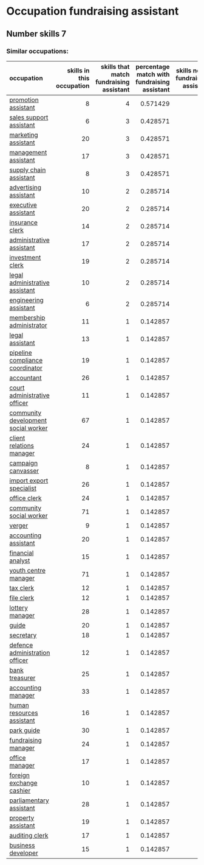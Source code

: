 # Occupation fundraising assistant
## Number skills 7
### Similar occupations:
| occupation                                                                    |   skills in this occupation |   skills that match fundraising assistant |   percentage match with fundraising assistant |   skills not in fundraising assistant |
|:------------------------------------------------------------------------------|----------------------------:|------------------------------------------:|----------------------------------------------:|--------------------------------------:|
| [promotion assistant](promotion_assistant.md)                                 |                           8 |                                         4 |                                      0.571429 |                                     4 |
| [sales support assistant](sales_support_assistant.md)                         |                           6 |                                         3 |                                      0.428571 |                                     3 |
| [marketing assistant](marketing_assistant.md)                                 |                          20 |                                         3 |                                      0.428571 |                                    17 |
| [management assistant](management_assistant.md)                               |                          17 |                                         3 |                                      0.428571 |                                    14 |
| [supply chain assistant](supply_chain_assistant.md)                           |                           8 |                                         3 |                                      0.428571 |                                     5 |
| [advertising assistant](advertising_assistant.md)                             |                          10 |                                         2 |                                      0.285714 |                                     8 |
| [executive assistant](executive_assistant.md)                                 |                          20 |                                         2 |                                      0.285714 |                                    18 |
| [insurance clerk](insurance_clerk.md)                                         |                          14 |                                         2 |                                      0.285714 |                                    12 |
| [administrative assistant](administrative_assistant.md)                       |                          17 |                                         2 |                                      0.285714 |                                    15 |
| [investment clerk](investment_clerk.md)                                       |                          19 |                                         2 |                                      0.285714 |                                    17 |
| [legal administrative assistant](legal_administrative_assistant.md)           |                          10 |                                         2 |                                      0.285714 |                                     8 |
| [engineering assistant](engineering_assistant.md)                             |                           6 |                                         2 |                                      0.285714 |                                     4 |
| [membership administrator](membership_administrator.md)                       |                          11 |                                         1 |                                      0.142857 |                                    10 |
| [legal assistant](legal_assistant.md)                                         |                          13 |                                         1 |                                      0.142857 |                                    12 |
| [pipeline compliance coordinator](pipeline_compliance_coordinator.md)         |                          19 |                                         1 |                                      0.142857 |                                    18 |
| [accountant](accountant.md)                                                   |                          26 |                                         1 |                                      0.142857 |                                    25 |
| [court administrative officer](court_administrative_officer.md)               |                          11 |                                         1 |                                      0.142857 |                                    10 |
| [community development social worker](community_development_social_worker.md) |                          67 |                                         1 |                                      0.142857 |                                    66 |
| [client relations manager](client_relations_manager.md)                       |                          24 |                                         1 |                                      0.142857 |                                    23 |
| [campaign canvasser](campaign_canvasser.md)                                   |                           8 |                                         1 |                                      0.142857 |                                     7 |
| [import export specialist](import_export_specialist.md)                       |                          26 |                                         1 |                                      0.142857 |                                    25 |
| [office clerk](office_clerk.md)                                               |                          24 |                                         1 |                                      0.142857 |                                    23 |
| [community social worker](community_social_worker.md)                         |                          71 |                                         1 |                                      0.142857 |                                    70 |
| [verger](verger.md)                                                           |                           9 |                                         1 |                                      0.142857 |                                     8 |
| [accounting assistant](accounting_assistant.md)                               |                          20 |                                         1 |                                      0.142857 |                                    19 |
| [financial analyst](financial_analyst.md)                                     |                          15 |                                         1 |                                      0.142857 |                                    14 |
| [youth centre manager](youth_centre_manager.md)                               |                          71 |                                         1 |                                      0.142857 |                                    70 |
| [tax clerk](tax_clerk.md)                                                     |                          12 |                                         1 |                                      0.142857 |                                    11 |
| [file clerk](file_clerk.md)                                                   |                          12 |                                         1 |                                      0.142857 |                                    11 |
| [lottery manager](lottery_manager.md)                                         |                          28 |                                         1 |                                      0.142857 |                                    27 |
| [guide](guide.md)                                                             |                          20 |                                         1 |                                      0.142857 |                                    19 |
| [secretary](secretary.md)                                                     |                          18 |                                         1 |                                      0.142857 |                                    17 |
| [defence administration officer](defence_administration_officer.md)           |                          12 |                                         1 |                                      0.142857 |                                    11 |
| [bank treasurer](bank_treasurer.md)                                           |                          25 |                                         1 |                                      0.142857 |                                    24 |
| [accounting manager](accounting_manager.md)                                   |                          33 |                                         1 |                                      0.142857 |                                    32 |
| [human resources assistant](human_resources_assistant.md)                     |                          16 |                                         1 |                                      0.142857 |                                    15 |
| [park guide](park_guide.md)                                                   |                          30 |                                         1 |                                      0.142857 |                                    29 |
| [fundraising manager](fundraising_manager.md)                                 |                          24 |                                         1 |                                      0.142857 |                                    23 |
| [office manager](office_manager.md)                                           |                          17 |                                         1 |                                      0.142857 |                                    16 |
| [foreign exchange cashier](foreign_exchange_cashier.md)                       |                          10 |                                         1 |                                      0.142857 |                                     9 |
| [parliamentary assistant](parliamentary_assistant.md)                         |                          28 |                                         1 |                                      0.142857 |                                    27 |
| [property assistant](property_assistant.md)                                   |                          19 |                                         1 |                                      0.142857 |                                    18 |
| [auditing clerk](auditing_clerk.md)                                           |                          17 |                                         1 |                                      0.142857 |                                    16 |
| [business developer](business_developer.md)                                   |                          15 |                                         1 |                                      0.142857 |                                    14 |
